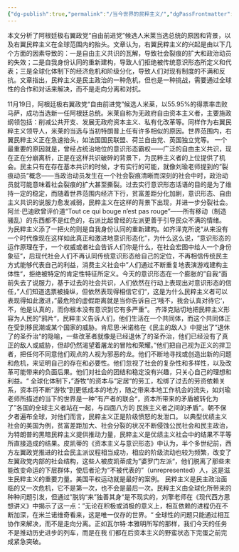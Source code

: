 ```yaml
---
{"dg-publish":true,"permalink":"/当今世界的民粹主义/","dgPassFrontmatter":true}
---
```


本文分析了阿根廷极右翼政党“自由前进党”候选人米莱当选总统的原因和背景，以及右翼民粹主义在全球范围内的抬头。文章认为，右翼民粹主义的兴起是由以下几个方面的因素导致的：一是自由主义共识的瓦解，导致社会裂痕的扩大和政治动员的失效；二是自我身份认同的重新建构，导致人们拒绝被传统意识形态所定义和代表；三是全球化体制下的经济危机和阶级分化，导致人们对现有制度的不满和反抗。文章指出，民粹主义是民主政治的一种危机，但也是一种挑战，需要通过全球性的合作和对话来解决，而不是走向分离和对抗。

11月19日，阿根廷极右翼政党“自由前进党”候选人米莱，以55.95%的得票率击败马萨，成功当选新一任阿根廷总统。米莱自称为无政府自由资本主义者，主要施政纲领包括：削减公共开支、发展无政府资本主义、私有化改革等。同样作为右翼民粹主义领导人，米莱的当选与当初特朗普上任有许多相似的原因。世界范围内，右翼民粹主义正在急速抬头，如法国国民联盟、荷兰自由党、英国独立党等。
一个最重要的原因就是，曾经占统治地位的意识形态霸权——广泛的自由主义共识，现在正在分崩离析，正是在这样共识破碎的背景下，为民粹主义者的上位提供了机会。民主只有在存在基本共识的时候，才有实行的可能，就像刘瑜老师提到的”裂痕动员“概念——当政治动员发生在一个社会裂痕清晰而深刻的社会中时，政治动员就可能意味着社会裂痕的扩大甚至撕裂。过去实行意识形态话语的目的是为了维持一定的稳定，而随着世界范围内经济下行，贫富差距分化加剧，意识形态、自由主义共识的说服力愈发减弱，民粹主义在这样的背景下出现，并进一步分裂社会。阿兰·巴迪欧曾评价道“Tout ce qui bouge n’est pas rouge”——所有移动（制造骚乱）的东西都不是红色的，右派比起曾经的左派更善于引导民众不满的情绪。
为民粹主义添了一把火的则是自我身份认同的重新建构。如齐泽克所说“从来没有一个时代像现在这样如此真正和激进地意识形态化”，为什么这么说，“意识形态的运作原理在于，一个权威或者社会告诉人们你是什么，在社会宏图中给人一个身份象征“，后现代社会人们不再认同传统意识形态给自己的定位，不再相信传统民主方式能够代表自己的利益，消费主义社会中”人们通过不断重复地表演游戏建构主体性“，拒绝被特定的肯定性特征所定义。今天的意识形态在一个膨胀的”自我“面前失去了说服力，基于过去的社会共识，人们依然在行动上表现出对意识形态的信任，”人们知道选票被操纵，但依然表现得相信它们“，这是为什么民粹主义者可以表现得如此激进，”最危险的虚假距离就是当你告诉自己’哦不，我会认真对待它‘，不，他是认真的，而你根本没有意识到它有多严重”。
齐泽克贴切地把民粹主义形容为人民的”鸦片“，民粹主义告诉人们，他们生活在一个共同体，而这个共同体正在受到移民潮或某个国家的威胁。肯尼思·米诺格在《民主的敌人》中提出了”退休了的圣乔治“的隐喻，一些改革者就像是已经退休了的圣乔治，他们已经没有了真正的敌人或威胁，但却仍然渴望着屠龙的冒险和荣耀。”他们把自己视为正义的捍卫者，把任何不同意他们观点的人视为邪恶的龙。他们不断地寻找或创造出新的问题和危机，来证明自己的存在和必要性。他们忽视了社会的复杂性和多样性，以及改革可能带来的负面后果。他们对社会的团结和稳定没有兴趣，只关心自己的理想和利益。“
全球化体制下，”游牧“的资本与”定居“的劳工，松绑了过去的劳资依赖关系，资本将不断”游牧“到更低成本的地方，随之带来本地工作机会的流失，如刘瑜老师所描述的当下的世界是一种”有产者的联合“，资本所带来的矛盾被转化为了”各国的全球主义者站在一起，与四面八方的 民族主义者之间的矛盾“。朝不保夕者遍布全球，对他们而言，民粹主义正是阶级愤怒的发泄口。
以典型优绩主义社会的美国为例，贫富差距加大、社会分裂的状况不断侵蚀公民社会和民主政治，为特朗普的黑暗民粹主义提供推动力量，民粹主义是优绩主义社会中的结果不平等所直接造成的结果。皮凯蒂的《资本主义与意识形态》中认为，半个多世纪前，西方左翼政党推进的社会民主派议程相当成功，相应的阶级流动也较为频繁，改变了左翼政党内部的社会结构，这些人被皮凯蒂成为”婆罗门左派“，他们脱离了那些未能改变命运的下层群体，使后者沦为“不被代表的”（unrepresented）人，这是滋生民粹主义的重要力量。美国平权运动就是最好的案例。
民粹主义是民主政治面临的又一次危机，它不是第一次，也不会是最后一次。民粹主义由全球化所带来的种种问题引发，但通过”脱钩“来”独善其身“是不现实的，刘擎老师在《现代西方思想讲义》中揭示了这一点：”无论在积极或消极的意义上，相互依赖的进程仍在不断加深，在米兰诺维奇看来，这是唯一仅存的世界。“
全球性的问题只能通过相互协作来解决，而不是走向分离。正如瓦尔特·本雅明所写的那样，我们今天的任务不是推动历史进步的列车，而是在我 们都在后资本主义的野蛮状态下完蛋之前完成紧急突破。